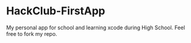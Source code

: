 # HackClub-FirstApp
My personal app for school and learning xcode during High School. Feel free to fork my repo.

